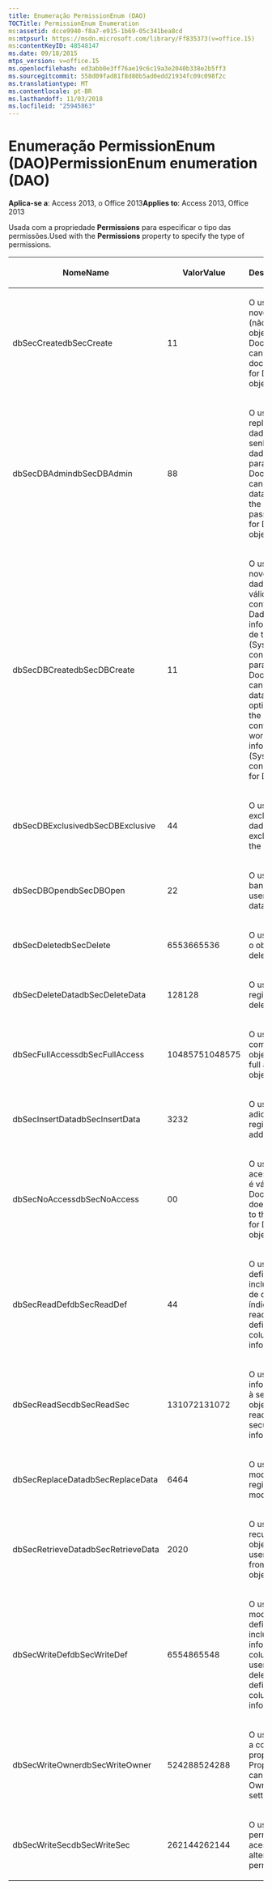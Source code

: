 ```yaml
---
title: Enumeração PermissionEnum (DAO)
TOCTitle: PermissionEnum Enumeration
ms:assetid: dcce9940-f8a7-e915-1b69-05c341bea8cd
ms:mtpsurl: https://msdn.microsoft.com/library/Ff835373(v=office.15)
ms:contentKeyID: 48548147
ms.date: 09/18/2015
mtps_version: v=office.15
ms.openlocfilehash: ed3abb0e3ff76ae19c6c19a3e2040b338e2b5ff3
ms.sourcegitcommit: 558d09fad81f8d80b5ad0edd21934fc09c098f2c
ms.translationtype: MT
ms.contentlocale: pt-BR
ms.lasthandoff: 11/03/2018
ms.locfileid: "25945863"
---
```

# <a name="permissionenum-enumeration-dao"></a><span data-ttu-id="9f94a-102">Enumeração PermissionEnum (DAO)</span><span class="sxs-lookup"><span data-stu-id="9f94a-102">PermissionEnum enumeration (DAO)</span></span>


<span data-ttu-id="9f94a-103">**Aplica-se a**: Access 2013, o Office 2013</span><span class="sxs-lookup"><span data-stu-id="9f94a-103">**Applies to**: Access 2013, Office 2013</span></span>

<span data-ttu-id="9f94a-104">Usada com a propriedade **Permissions** para especificar o tipo das permissões.</span><span class="sxs-lookup"><span data-stu-id="9f94a-104">Used with the **Permissions** property to specify the type of permissions.</span></span>

<table>
<colgroup>
<col style="width: 33%" />
<col style="width: 33%" />
<col style="width: 33%" />
</colgroup>
<thead>
<tr class="header">
<th><p><span data-ttu-id="9f94a-105">Nome</span><span class="sxs-lookup"><span data-stu-id="9f94a-105">Name</span></span></p></th>
<th><p><span data-ttu-id="9f94a-106">Valor</span><span class="sxs-lookup"><span data-stu-id="9f94a-106">Value</span></span></p></th>
<th><p><span data-ttu-id="9f94a-107">Descrição</span><span class="sxs-lookup"><span data-stu-id="9f94a-107">Description</span></span></p></th>
</tr>
</thead>
<tbody>
<tr class="odd">
<td><p><span data-ttu-id="9f94a-108">dbSecCreate</span><span class="sxs-lookup"><span data-stu-id="9f94a-108">dbSecCreate</span></span></p></td>
<td><p><span data-ttu-id="9f94a-109">1</span><span class="sxs-lookup"><span data-stu-id="9f94a-109">1</span></span></p></td>
<td><p><span data-ttu-id="9f94a-110">O usuário pode criar novos documentos (não é válido para objetos Document).</span><span class="sxs-lookup"><span data-stu-id="9f94a-110">The user can create new documents (not valid for Document objects).</span></span></p></td>
</tr>
<tr class="even">
<td><p><span data-ttu-id="9f94a-111">dbSecDBAdmin</span><span class="sxs-lookup"><span data-stu-id="9f94a-111">dbSecDBAdmin</span></span></p></td>
<td><p><span data-ttu-id="9f94a-112">8</span><span class="sxs-lookup"><span data-stu-id="9f94a-112">8</span></span></p></td>
<td><p><span data-ttu-id="9f94a-113">O usuário pode replicar um banco de dados e alterar a senha do banco de dados (não é válido para objetos Document).</span><span class="sxs-lookup"><span data-stu-id="9f94a-113">The user can replicate a database and change the database password (not valid for Document objects).</span></span></p></td>
</tr>
<tr class="odd">
<td><p><span data-ttu-id="9f94a-114">dbSecDBCreate</span><span class="sxs-lookup"><span data-stu-id="9f94a-114">dbSecDBCreate</span></span></p></td>
<td><p><span data-ttu-id="9f94a-115">1</span><span class="sxs-lookup"><span data-stu-id="9f94a-115">1</span></span></p></td>
<td><p><span data-ttu-id="9f94a-p101">O usuário pode criar novos bancos de dados. Esta opção é válida somente no contêiner Bancos de Dados do arquivo de informações do grupo de trabalho (Systen.mdw). Esta constante não é válida para objetos Document.</span><span class="sxs-lookup"><span data-stu-id="9f94a-p101">The user can create new databases. This option is valid only on the Databases container in the workgroup information file (Systen.mdw). This constant is not valid for Document objects.</span></span></p></td>
</tr>
<tr class="even">
<td><p><span data-ttu-id="9f94a-119">dbSecDBExclusive</span><span class="sxs-lookup"><span data-stu-id="9f94a-119">dbSecDBExclusive</span></span></p></td>
<td><p><span data-ttu-id="9f94a-120">4</span><span class="sxs-lookup"><span data-stu-id="9f94a-120">4</span></span></p></td>
<td><p><span data-ttu-id="9f94a-121">O usuário tem acesso exclusivo ao banco de dados.</span><span class="sxs-lookup"><span data-stu-id="9f94a-121">The user has exclusive access to the database.</span></span></p></td>
</tr>
<tr class="odd">
<td><p><span data-ttu-id="9f94a-122">dbSecDBOpen</span><span class="sxs-lookup"><span data-stu-id="9f94a-122">dbSecDBOpen</span></span></p></td>
<td><p><span data-ttu-id="9f94a-123">2</span><span class="sxs-lookup"><span data-stu-id="9f94a-123">2</span></span></p></td>
<td><p><span data-ttu-id="9f94a-124">O usuário pode abrir o banco de dados.</span><span class="sxs-lookup"><span data-stu-id="9f94a-124">The user can open the database.</span></span></p></td>
</tr>
<tr class="even">
<td><p><span data-ttu-id="9f94a-125">dbSecDelete</span><span class="sxs-lookup"><span data-stu-id="9f94a-125">dbSecDelete</span></span></p></td>
<td><p><span data-ttu-id="9f94a-126">65536</span><span class="sxs-lookup"><span data-stu-id="9f94a-126">65536</span></span></p></td>
<td><p><span data-ttu-id="9f94a-127">O usuário pode excluir o objeto.</span><span class="sxs-lookup"><span data-stu-id="9f94a-127">The user can delete the object.</span></span></p></td>
</tr>
<tr class="odd">
<td><p><span data-ttu-id="9f94a-128">dbSecDeleteData</span><span class="sxs-lookup"><span data-stu-id="9f94a-128">dbSecDeleteData</span></span></p></td>
<td><p><span data-ttu-id="9f94a-129">128</span><span class="sxs-lookup"><span data-stu-id="9f94a-129">128</span></span></p></td>
<td><p><span data-ttu-id="9f94a-130">O usuário pode excluir registros.</span><span class="sxs-lookup"><span data-stu-id="9f94a-130">The user can delete records.</span></span></p></td>
</tr>
<tr class="even">
<td><p><span data-ttu-id="9f94a-131">dbSecFullAccess</span><span class="sxs-lookup"><span data-stu-id="9f94a-131">dbSecFullAccess</span></span></p></td>
<td><p><span data-ttu-id="9f94a-132">1048575</span><span class="sxs-lookup"><span data-stu-id="9f94a-132">1048575</span></span></p></td>
<td><p><span data-ttu-id="9f94a-133">O usuário tem acesso completo ao objeto.</span><span class="sxs-lookup"><span data-stu-id="9f94a-133">The user has full access to the object.</span></span></p></td>
</tr>
<tr class="odd">
<td><p><span data-ttu-id="9f94a-134">dbSecInsertData</span><span class="sxs-lookup"><span data-stu-id="9f94a-134">dbSecInsertData</span></span></p></td>
<td><p><span data-ttu-id="9f94a-135">32</span><span class="sxs-lookup"><span data-stu-id="9f94a-135">32</span></span></p></td>
<td><p><span data-ttu-id="9f94a-136">O usuário pode adicionar registros.</span><span class="sxs-lookup"><span data-stu-id="9f94a-136">The user can add records.</span></span></p></td>
</tr>
<tr class="even">
<td><p><span data-ttu-id="9f94a-137">dbSecNoAccess</span><span class="sxs-lookup"><span data-stu-id="9f94a-137">dbSecNoAccess</span></span></p></td>
<td><p><span data-ttu-id="9f94a-138">0</span><span class="sxs-lookup"><span data-stu-id="9f94a-138">0</span></span></p></td>
<td><p><span data-ttu-id="9f94a-139">O usuário não tem acesso ao objeto (não é válido para objetos Document).</span><span class="sxs-lookup"><span data-stu-id="9f94a-139">The user does not have access to the object (not valid for Document objects).</span></span></p></td>
</tr>
<tr class="odd">
<td><p><span data-ttu-id="9f94a-140">dbSecReadDef</span><span class="sxs-lookup"><span data-stu-id="9f94a-140">dbSecReadDef</span></span></p></td>
<td><p><span data-ttu-id="9f94a-141">4</span><span class="sxs-lookup"><span data-stu-id="9f94a-141">4</span></span></p></td>
<td><p><span data-ttu-id="9f94a-142">O usuário pode ler a definição da tabela, inclusive informações de coluna e índice.</span><span class="sxs-lookup"><span data-stu-id="9f94a-142">The user can read the table definition, including column and index information.</span></span></p></td>
</tr>
<tr class="even">
<td><p><span data-ttu-id="9f94a-143">dbSecReadSec</span><span class="sxs-lookup"><span data-stu-id="9f94a-143">dbSecReadSec</span></span></p></td>
<td><p><span data-ttu-id="9f94a-144">131072</span><span class="sxs-lookup"><span data-stu-id="9f94a-144">131072</span></span></p></td>
<td><p><span data-ttu-id="9f94a-145">O usuário pode ler as informações relativas à segurança do objeto.</span><span class="sxs-lookup"><span data-stu-id="9f94a-145">The user can read the object's security-related information.</span></span></p></td>
</tr>
<tr class="odd">
<td><p><span data-ttu-id="9f94a-146">dbSecReplaceData</span><span class="sxs-lookup"><span data-stu-id="9f94a-146">dbSecReplaceData</span></span></p></td>
<td><p><span data-ttu-id="9f94a-147">64</span><span class="sxs-lookup"><span data-stu-id="9f94a-147">64</span></span></p></td>
<td><p><span data-ttu-id="9f94a-148">O usuário pode modificar registros.</span><span class="sxs-lookup"><span data-stu-id="9f94a-148">The user can modify records.</span></span></p></td>
</tr>
<tr class="even">
<td><p><span data-ttu-id="9f94a-149">dbSecRetrieveData</span><span class="sxs-lookup"><span data-stu-id="9f94a-149">dbSecRetrieveData</span></span></p></td>
<td><p><span data-ttu-id="9f94a-150">20</span><span class="sxs-lookup"><span data-stu-id="9f94a-150">20</span></span></p></td>
<td><p><span data-ttu-id="9f94a-151">O usuário pode recuperar dados do objeto Document.</span><span class="sxs-lookup"><span data-stu-id="9f94a-151">The user can retrieve data from the Document object.</span></span></p></td>
</tr>
<tr class="odd">
<td><p><span data-ttu-id="9f94a-152">dbSecWriteDef</span><span class="sxs-lookup"><span data-stu-id="9f94a-152">dbSecWriteDef</span></span></p></td>
<td><p><span data-ttu-id="9f94a-153">65548</span><span class="sxs-lookup"><span data-stu-id="9f94a-153">65548</span></span></p></td>
<td><p><span data-ttu-id="9f94a-154">O usuário pode modificar ou excluir a definição da tabela, inclusive as informações de coluna e índice.</span><span class="sxs-lookup"><span data-stu-id="9f94a-154">The user can modify or delete the table definition, including column and index information.</span></span></p></td>
</tr>
<tr class="even">
<td><p><span data-ttu-id="9f94a-155">dbSecWriteOwner</span><span class="sxs-lookup"><span data-stu-id="9f94a-155">dbSecWriteOwner</span></span></p></td>
<td><p><span data-ttu-id="9f94a-156">524288</span><span class="sxs-lookup"><span data-stu-id="9f94a-156">524288</span></span></p></td>
<td><p><span data-ttu-id="9f94a-157">O usuário pode alterar a configuração da propriedade Proprietário.</span><span class="sxs-lookup"><span data-stu-id="9f94a-157">The user can change the Owner property setting.</span></span></p></td>
</tr>
<tr class="odd">
<td><p><span data-ttu-id="9f94a-158">dbSecWriteSec</span><span class="sxs-lookup"><span data-stu-id="9f94a-158">dbSecWriteSec</span></span></p></td>
<td><p><span data-ttu-id="9f94a-159">262144</span><span class="sxs-lookup"><span data-stu-id="9f94a-159">262144</span></span></p></td>
<td><p><span data-ttu-id="9f94a-160">O usuário pode alterar permissões de acesso.</span><span class="sxs-lookup"><span data-stu-id="9f94a-160">The user can alter access permissions.</span></span></p></td>
</tr>
</tbody>
</table>

